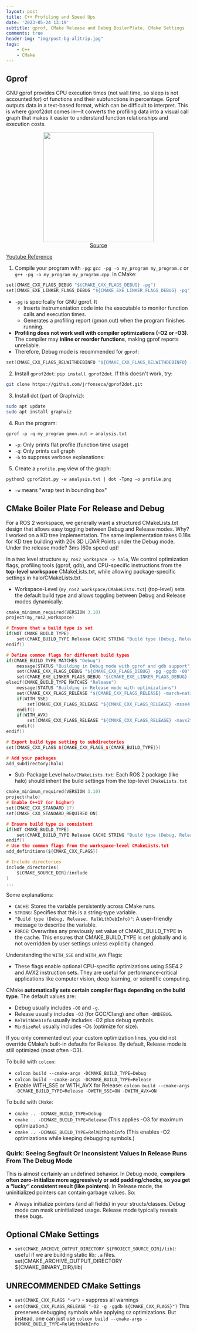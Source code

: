 ```yaml
---
layout: post
title: C++ Profiling and Speed Ups
date: '2023-05-24 13:19'
subtitle: gprof, CMake Release and Debug BoilerPlate, CMake Settings
comments: true
header-img: "img/post-bg-alitrip.jpg"
tags:
    - C++
    - CMake
---
```


## Gprof

GNU gprof provides CPU execution times (not wall time, so sleep is not accounted for) of functions and their subfunctions in percentage. Gprof outputs data in a text-based format, which can be difficult to interpret. This is where gprof2dot comes in—it converts the profiling data into a visual call graph that makes it easier to understand function relationships and execution costs.

<div style="text-align: center;">
    <p align="center">
       <figure>
            <img src="https://github.com/user-attachments/assets/9818a9fb-a77c-48c7-a110-4655d8b7f6be" height="300" alt=""/>
            <figcaption><a href="https://codeyarns.com/tech/2013-06-24-how-to-visualize-profiler-output-as-graph-using-gprof2dot.html#gsc.tab=0">Source</a></figcaption>
       </figure>
    </p>
</div>

[Youtube Reference](https://www.youtube.com/watch?v=zbTtVW64R_I)

1. Compile your program with `-pg`: `gcc -pg -o my_program my_program.c` or `g++ -pg -o my_program my_program.cpp`. In CMake:

```c
set(CMAKE_CXX_FLAGS_DEBUG "${CMAKE_CXX_FLAGS_DEBUG} -pg")
set(CMAKE_EXE_LINKER_FLAGS_DEBUG "${CMAKE_EXE_LINKER_FLAGS_DEBUG} -pg")
```

- `-pg` is specifcally for GNU gprof. It
    - Inserts instrumentation code into the executable to monitor function calls and execution times.
    - Generates a profiling report (gmon.out) when the program finishes running.
-  **Profiling does not work well with compiler optimizations (-O2 or -O3)**. The compiler may **inline or reorder functions**, making gprof reports unreliable.
- Therefore, Debug mode is recommended for `gprof`:

```cpp
set(CMAKE_CXX_FLAGS_RELWITHDEBINFO "${CMAKE_CXX_FLAGS_RELWITHDEBINFO} -pg -O2")
```

2. Install `gprof2dot`: `pip install gprof2dot`. If this doesn't work, try:

```bash
git clone https://github.com/jrfonseca/gprof2dot.git
```

3. Install dot (part of Graphviz):

```bash
sudo apt update
sudo apt install graphviz
```

4. Run the program:

```
gprof -p -q my_program gmon.out > analysis.txt
```
- `-p`: Only prints flat profile (function time usage)
- `-q`: Only prints call graph
- `-b` to suppress verbose explanations:

5. Create a `profile.png` view of the graph:

```
python3 gprof2dot.py -w analysis.txt | dot -Tpng -o profile.png
```

- `-w` means "wrap text in bounding box"

## CMake Boiler Plate For Release and Debug

For a ROS 2 workspace, we generally want a structured CMakeLists.txt design that allows easy toggling between Debug and Release modes. Why? I worked on a KD tree implementation. The same implementation takes 0.18s for KD tree building with 20k 3D LiDAR Points under the Debug mode. Under the release mode? 3ms (60x speed up)!

In a two level structure `my_ros2_workspace -> halo`, We control optimization flags, profiling tools (gprof, gdb), and CPU-specific instructions from the **top-level workspace** CMakeLists.txt, while allowing package-specific settings in halo/CMakeLists.txt.

- Workspace-Level (`my_ros2_workspace/CMakeLists.txt`) (top-level) sets the default build type and allows toggling between Debug and Release modes dynamically.

```cpp
cmake_minimum_required(VERSION 3.10)
project(my_ros2_workspace)

# Ensure that a build type is set
if(NOT CMAKE_BUILD_TYPE)
    set(CMAKE_BUILD_TYPE Release CACHE STRING "Build type (Debug, Release, RelWithDebInfo)" FORCE)
endif()

# Define common flags for different build types
if(CMAKE_BUILD_TYPE MATCHES "Debug")
    message(STATUS "Building in Debug mode with gprof and gdb support")
    set(CMAKE_CXX_FLAGS_DEBUG "${CMAKE_CXX_FLAGS_DEBUG} -pg -ggdb -O0")
    set(CMAKE_EXE_LINKER_FLAGS_DEBUG "${CMAKE_EXE_LINKER_FLAGS_DEBUG} -pg")
elseif(CMAKE_BUILD_TYPE MATCHES "Release")
    message(STATUS "Building in Release mode with optimizations")
    set(CMAKE_CXX_FLAGS_RELEASE "${CMAKE_CXX_FLAGS_RELEASE} -march=native -O3")
    if(WITH_SSE)
        set(CMAKE_CXX_FLAGS_RELEASE "${CMAKE_CXX_FLAGS_RELEASE} -msse4.2")
    endif()
    if(WITH_AVX)
        set(CMAKE_CXX_FLAGS_RELEASE "${CMAKE_CXX_FLAGS_RELEASE} -mavx2")
    endif()
endif()

# Export build type setting to subdirectories
set(CMAKE_CXX_FLAGS ${CMAKE_CXX_FLAGS_${CMAKE_BUILD_TYPE}})

# Add your packages
add_subdirectory(halo)
```

- Sub-Package Level `halo/CMakeLists.txt`: Each ROS 2 package (like halo) should inherit the build settings from the top-level `CMakeLists.txt`

```c
cmake_minimum_required(VERSION 3.10)
project(halo)
# Enable C++17 (or higher)
set(CMAKE_CXX_STANDARD 17)
set(CMAKE_CXX_STANDARD_REQUIRED ON)

# Ensure build type is consistent
if(NOT CMAKE_BUILD_TYPE)
    set(CMAKE_BUILD_TYPE Release CACHE STRING "Build type (Debug, Release, RelWithDebInfo)" FORCE)
endif()
# Use the common flags from the workspace-level CMakeLists.txt
add_definitions(${CMAKE_CXX_FLAGS})

# Include directories
include_directories(
    ${CMAKE_SOURCE_DIR}/include
)
...
```

Some explanations:

- `CACHE`: Stores the variable persistently across CMake runs.
- `STRING`: Specifies that this is a string-type variable.
- `"Build type (Debug, Release, RelWithDebInfo)"`: A user-friendly message to describe the variable.
- `FORCE`: Overwrites any previously set value of CMAKE_BUILD_TYPE in the cache. This ensures that CMAKE_BUILD_TYPE is set globally and is not overridden by user settings unless explicitly changed.

Understanding the `WITH_SSE` and `WITH_AVX` Flags:

- These flags enable optional CPU-specific optimizations using SSE4.2 and AVX2 instruction sets. They are useful for performance-critical applications like computer vision, deep learning, or scientific computing.

CMake **automatically sets certain compiler flags depending on the build type**. The default values are:

- Debug usually includes `-O0` and `-g`.
- Release usually includes `-O3` (for GCC/Clang) and often `-DNDEBUG`.
- `RelWithDebInfo` usually includes -O2 plus debug symbols.
- `MinSizeRel` usually includes -Os (optimize for size).

If you only commented out your custom optimization lines, you did not override CMake’s built-in defaults for Release. By default, Release mode is still optimized (most often -O3).

To build with `colcon`:

- `colcon build --cmake-args -DCMAKE_BUILD_TYPE=Debug`
- `colcon build --cmake-args -DCMAKE_BUILD_TYPE=Release`
- Enable WITH_SSE or WITH_AVX for Release: `colcon build --cmake-args -DCMAKE_BUILD_TYPE=Release -DWITH_SSE=ON -DWITH_AVX=ON`


To build with `CMake`:

- `cmake .. -DCMAKE_BUILD_TYPE=Debug`
- `cmake .. -DCMAKE_BUILD_TYPE=Release` (This applies -O3 for maximum optimization.)
- `cmake .. -DCMAKE_BUILD_TYPE=RelWithDebInfo` (This enables -O2 optimizations while keeping debugging symbols.)

### Quirk: Seeing Segfault Or Inconsistent Values In Release Runs From The Debug Mode

This is almost certainly an undefined behavior. In Debug mode, **compilers often zero-initialize more aggressively or add padding/checks, so you get a “lucky” consistent result (like pointers)**. In Release mode, the uninitialized pointers can contain garbage values. So:

- Always initialize pointers (and all fields) in your structs/classes. Debug mode can mask uninitialized usage. Release mode typically reveals these bugs.

## Optional CMake Settings

- `set(CMAKE_ARCHIVE_OUTPUT_DIRECTORY ${PROJECT_SOURCE_DIR}/lib)`: useful if we are building static lib: `.a` files. set(CMAKE_ARCHIVE_OUTPUT_DIRECTORY ${CMAKE_BINARY_DIR}/lib)

## UNRECOMMENDED CMake Settings

- `set(CMAKE_CXX_FLAGS "-w")` - suppress all warnings
- `set(CMAKE_CXX_FLAGS_RELEASE "-O2 -g -ggdb ${CMAKE_CXX_FLAGS}")` This preserves debugging symbols while applying `O2` optimizations. But instead, one can just use `colcon build --cmake-args -DCMAKE_BUILD_TYPE=RelWithDebInfo`

